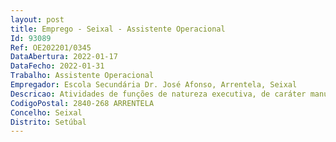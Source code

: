 ```yaml
--- 
layout: post
title: Emprego - Seixal - Assistente Operacional
Id: 93089
Ref: OE202201/0345
DataAbertura: 2022-01-17
DataFecho: 2022-01-31
Trabalho: Assistente Operacional
Empregador: Escola Secundária Dr. José Afonso, Arrentela, Seixal
Descricao: Atividades de funções de natureza executiva, de caráter manual ou mecânico, enquadradas em diretivas gerais bem definidas e com graus de complexidade variáveis Execução de tarefas de apoio elementares, indispensáveis ao funcionamento dos órgãos e serviços, podendo comportar esforço físico Responsabilidade pelos equipamentos sob sua guarda e pela sua correta utilização, procedendo, quando necessário, à manutenção e reparação dos mesmos.
CodigoPostal: 2840-268 ARRENTELA
Concelho: Seixal
Distrito: Setúbal
--- 
```

